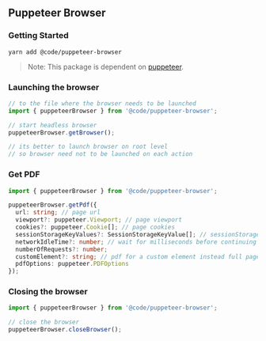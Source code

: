 ## Puppeteer Browser

### Getting Started

`yarn add @code/puppeteer-browser`

>Note: This package is dependent on [puppeteer](https://www.npmjs.com/package/puppeteer).

### Launching the browser

```typescript
// to the file where the browser needs to be launched
import { puppeteerBrowser } from '@code/puppeteer-browser';

// start headless browser
puppeteerBrowser.getBrowser();

// its better to launch browser on root level
// so browser need not to be launched on each action
```

### Get PDF

```typescript
import { puppeteerBrowser } from '@code/puppeteer-browser';

puppeteerBrowser.getPdf({
  url: string; // page url
  viewport?: puppeteer.Viewport; // page viewport 
  cookies?: puppeteer.Cookie[]; // page cookies
  sessionStorageKeyValues?: SessionStorageKeyValue[]; // sessionStorage in key value pairs
  networkIdleTime?: number; // wait for milliseconds before continuing
  numberOfRequests?: number;
  customElement?: string; // pdf for a custom element instead full page. (eg '#pdfBody', using id selector syntax)
  pdfOptions: puppeteer.PDFOptions
});
```


### Closing the browser

```typescript
import { puppeteerBrowser } from '@code/puppeteer-browser';

// close the browser
puppeteerBrowser.closeBrowser();
```
